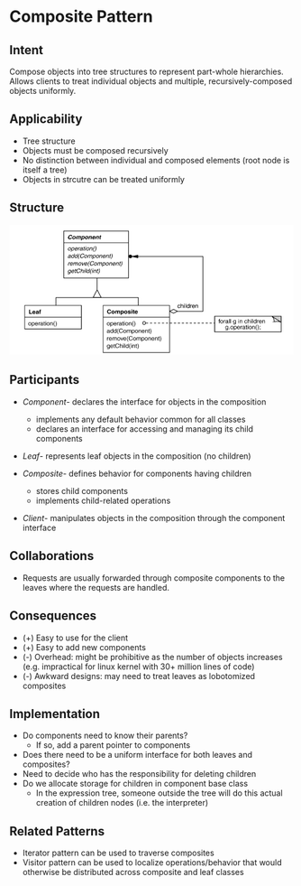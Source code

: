# Composite Pattern 

## Intent
Compose objects into tree structures to represent part-whole hierarchies. Allows clients to treat individual objects and multiple, recursively-composed objects uniformly.

## Applicability
- Tree structure
- Objects must be composed recursively
- No distinction between individual and composed elements (root node is itself a tree)
- Objects in strcutre can be treated uniformly

## Structure

![Composite Pattern](..static/../../static/composite.png)

## Participants
- *Component*- declares the interface for objects in the composition
  - implements any default behavior common for all classes
  - declares an interface for accessing and managing its child components
- *Leaf*- represents leaf objects in the composition (no children)
- *Composite*- defines behavior for components having children
  - stores child components
  - implements child-related operations

- *Client*- manipulates objects in the composition through the component interface

## Collaborations

- Requests are usually forwarded through composite components to the leaves where the requests are handled.

## Consequences
- (+) Easy to use for the client 
- (+) Easy to add new components
- (-) Overhead: might be prohibitive as the number of objects increases (e.g. impractical for linux kernel with 30+ million lines of code)
- (-) Awkward designs: may need to treat leaves as lobotomized composites

## Implementation
- Do components need to know their parents?
    - If so, add a parent pointer to components
- Does there need to be a uniform interface for both leaves and composites?
- Need to decide who has the responsibility for deleting children
- Do we allocate storage for children in component base class
    - In the expression tree, someone outside the tree will do this actual creation of children nodes (i.e. the interpreter)


## Related Patterns

- Iterator pattern can be used to traverse composites
- Visitor pattern can be used to localize operations/behavior that would otherwise be distributed across composite and leaf classes